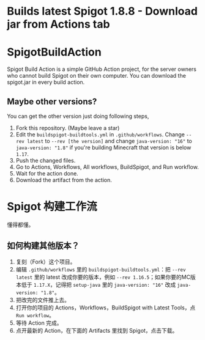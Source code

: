 # Builds latest Spigot 1.8.8 - Download jar from Actions tab

# SpigotBuildAction
Spigot Build Action is a simple GitHub Action project, for the server owners who cannot build Spigot on their own computer. You can download the spigot.jar in every build action.

## Maybe other versions?
You can get the other version just doing following steps,

1. Fork this repository. (Maybe leave a star)
1. Edit the `buildspigot-buildtools.yml` in `.github/workflows`. Change `--rev latest` to `--rev [the version]` and change `java-version: "16"` to `java-version: "1.8"` if you're building Minecraft that version is below `1.17`.
1. Push the changed files.
1. Go to Actions, Workflows, All workflows, BuildSpigot, and Run workflow.
1. Wait for the action done.
1. Download the artifact from the action.

# Spigot 构建工作流

懂得都懂。

## 如何构建其他版本？

1. 复刻（Fork）这个项目。
2. 编辑 `.github/workflows` 里的 `buildspigot-buildtools.yml`：把 `--rev latest` 里的 latest 改成你要的版本，例如 `--rev 1.16.5`；如果你要的MC版本低于 `1.17.X`，记得把 `setup-java` 里的 `java-version: "16"` 改成 `java-version: "1.8"`。
3. 把改完的文件推上去。
4. 打开你的项目的 Actions，Workflows，BuildSpigot with Latest Tools，点 `Run workflow`。
5. 等待 Action 完成。
6. 点开最新的 Action，在下面的 Artifacts 里找到 Spigot，点击下载。
